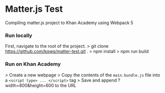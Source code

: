 # Matter.js Test

Compiling matter.js project to Khan Academy using Webpack 5 

### Run locally
First, navigate to the root of the project.
\> git clone https://github.com/kqwq/matter-test.git .
\> npm install
\> npm run build

### Run on Khan Academy
\> Create a new webpage 
\> Copy the contents of the `main.bundle.js` file into a `<script type> ... </script>` tag
\> Save and append ?width=800&height=600 to the URL